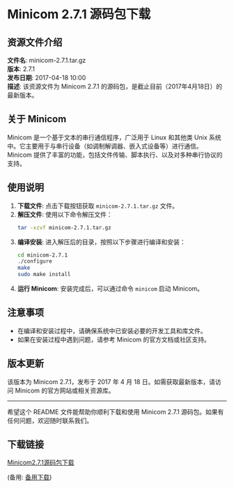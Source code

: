 # Minicom 2.7.1 源码包下载

## 资源文件介绍

**文件名**: minicom-2.7.1.tar.gz  
**版本**: 2.7.1  
**发布日期**: 2017-04-18 10:00  
**描述**: 该资源文件为 Minicom 2.7.1 的源码包，是截止目前（2017年4月18日）的最新版本。

## 关于 Minicom

Minicom 是一个基于文本的串行通信程序，广泛用于 Linux 和其他类 Unix 系统中。它主要用于与串行设备（如调制解调器、嵌入式设备等）进行通信。Minicom 提供了丰富的功能，包括文件传输、脚本执行、以及对多种串行协议的支持。

## 使用说明

1. **下载文件**: 点击下载按钮获取 `minicom-2.7.1.tar.gz` 文件。
2. **解压文件**: 使用以下命令解压文件：
   ```bash
   tar -xzvf minicom-2.7.1.tar.gz
   ```
3. **编译安装**: 进入解压后的目录，按照以下步骤进行编译和安装：
   ```bash
   cd minicom-2.7.1
   ./configure
   make
   sudo make install
   ```
4. **运行 Minicom**: 安装完成后，可以通过命令 `minicom` 启动 Minicom。

## 注意事项

- 在编译和安装过程中，请确保系统中已安装必要的开发工具和库文件。
- 如果在安装过程中遇到问题，请参考 Minicom 的官方文档或社区支持。

## 版本更新

该版本为 Minicom 2.7.1，发布于 2017 年 4 月 18 日。如需获取最新版本，请访问 Minicom 的官方网站或相关资源库。

---

希望这个 README 文件能帮助你顺利下载和使用 Minicom 2.7.1 源码包。如果有任何问题，欢迎随时联系我们。

## 下载链接
[Minicom2.7.1源码包下载](https://pan.quark.cn/s/d8455849d901) 

(备用: [备用下载](https://pan.baidu.com/s/1Naqfc1j6mWtpZ3F8meSveQ?pwd=1234))
